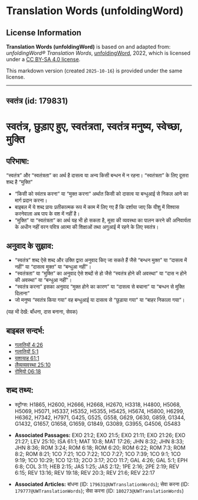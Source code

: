 # Translation Words (unfoldingWord)

## License Information

**Translation Words (unfoldingWord)** is based on and adapted from: _unfoldingWord® Translation Words_, [unfoldingWord](https://unfoldingword.org/utw), 2022, which is licensed under a [CC BY-SA 4.0 license](https://creativecommons.org/licenses/by-sa/4.0/legalcode.en).

This markdown version (created `2025-10-16`) is provided under the same license.



--------------------------------

## स्वतंत्र (id: 179831)

स्वतंत्र, छुड़ाए हुए, स्वतंत्रता, स्वतंत्र मनुष्य, स्वेच्छा, मुक्ति
==================================================================

परिभाषा:
--------

“स्वतंत्र” और “स्वतंत्रता” का अर्थ है दासत्व या अन्य किसी बन्धन में न रहना। “स्वतंत्रता” के लिए दूसरा शब्द है “मुक्ति”

* “किसी को स्वंतत्र करना” या “मुक्त करना” अर्थात किसी को दासत्व या बन्धुआई से निकल आने का मार्ग प्रदान करना।
* बाइबल में ये शब्द प्रायः प्रतीकात्मक रूप में काम में लिए गए हैं कि दर्शाया जाए कि यीशु में विश्वास करनेवाला अब पाप के वश में नहीं है।
* “मुक्ति” या “स्वतंत्रता” का अर्थ यह भी हो सकता है, मूसा की व्यवस्था का पालन करने की अनिवार्यता के अधीन नहीं वरन पवित्र आत्मा की शिक्षाओं तथा अगुआई में रहने के लिए स्वतंत्र।

अनुवाद के सुझाव:
----------------

* “स्वतंत्र” शब्द ऐसे शब्द और उक्ति द्वारा अनुवाद किए जा सकते हैं जैसे “बन्धन मुक्त” या “दासत्व में नहीं” या “दासत्व मुक्त” या “बन्धुआ नहीं”।
* “स्वतंत्रता” या “मुक्ति” का अनुवाद ऐसे शब्दों से हो जैसे “स्वतंत्र होने की अवस्था” या “दास न होने की अवस्था” या “बन्धुआ नहीं”।
* “स्वतंत्र करना” इसका अनुवाद “मुक्त होने का कारण” या “दासत्व से बचाना” या “बन्धन से मुक्ति दिलाना”
* जो मनुष्य “स्वतंत्र किया गया” वह बन्धुआई या दासत्व से “छुड़ाया गया” या “बाहर निकाला गया”।

(यह भी देखें: बाँधना, दास बनाना, सेवक)

बाइबल सन्दर्भ:
--------------

* [गलातियों 4:26](https://ref.ly/Gal4:26)
* [गलातियों 5:1](https://ref.ly/Gal5:1)
* [यशायाह 61:1](https://ref.ly/Isa61:1)
* [लैव्यव्यवस्था 25:10](https://ref.ly/Lev25:10)
* [रोमियो 06:18](https://ref.ly/Rom6:18)

शब्द तथ्य:
----------

* स्ट्रोंग्स: H1865, H2600, H2666, H2668, H2670, H3318, H4800, H5068, H5069, H5071, H5337, H5352, H5355, H5425, H5674, H5800, H6299, H6362, H7342, H7971, G425, G525, G558, G629, G630, G859, G1344, G1432, G1657, G1658, G1659, G1849, G3089, G3955, G4506, G5483

* **Associated Passages:** EXO 21:2; EXO 21:5; EXO 21:11; EXO 21:26; EXO 21:27; LEV 25:10; ISA 61:1; MAT 10:8; MAT 17:26; JHN 8:32; JHN 8:33; JHN 8:36; ROM 3:24; ROM 6:18; ROM 6:20; ROM 6:22; ROM 7:3; ROM 8:2; ROM 8:21; 1CO 7:21; 1CO 7:22; 1CO 7:27; 1CO 7:39; 1CO 9:1; 1CO 9:19; 1CO 10:29; 1CO 12:13; 2CO 3:17; 2CO 11:7; GAL 4:26; GAL 5:1; EPH 6:8; COL 3:11; HEB 2:15; JAS 1:25; JAS 2:12; 1PE 2:16; 2PE 2:19; REV 6:15; REV 13:16; REV 19:18; REV 20:3; REV 21:6; REV 22:17
* **Associated Articles:** बांधना (ID: `179631@UWTranslationWords`); सेवा करना (ID: `179777@UWTranslationWords`); सेवा करना (ID: `180273@UWTranslationWords`)

